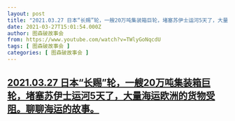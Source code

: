 ```yaml
---
layout: post
title: "2021.03.27 日本“长赐”轮，一艘20万吨集装箱巨轮，堵塞苏伊士运河5天了，大量海运欧洲的货物受阻。聊聊海运的故事。"
date: 2021-03-27T15:01:54.000Z
author: 图森破故事会
from: https://www.youtube.com/watch?v=TWlyGoNqcdU
tags: [ 图森破故事会 ]
categories: [ 图森破故事会 ]
---
```

<!--1616857314000-->
[2021.03.27 日本“长赐”轮，一艘20万吨集装箱巨轮，堵塞苏伊士运河5天了，大量海运欧洲的货物受阻。聊聊海运的故事。](https://www.youtube.com/watch?v=TWlyGoNqcdU)
------

<div>

</div>
